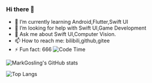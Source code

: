 ### Hi there 👋

- 🌱 I’m currently learning Android,Flutter,Swift UI
- 🤔 I’m looking for help with Swift UI,Game Development
- 💬 Ask me about Swift UI,Computer Vision.
- 📫 How to reach me: bilibili,github,gitee
- ⚡ Fun fact: 666
![Code Time](https://github-readme-stats.vercel.app/api/wakatime?username=zhuhaoxlj)

![MarkGosling's GitHub stats](https://github-readme-stats.vercel.app/api?username=zhuhaoxlj&show_icons=true&count_private=true)

![Top Langs](https://github-readme-stats.vercel.app/api/top-langs/?username=zhuhaoxlj&langs_count=30&layout=compact&hide=html)




<!--START_SECTION:waka-->
<!--END_SECTION:waka-->
